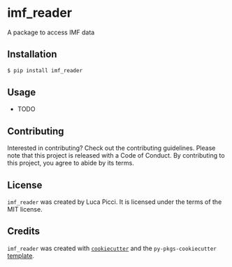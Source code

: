 # imf_reader

A package to access IMF data

## Installation

```bash
$ pip install imf_reader
```

## Usage

- TODO

## Contributing

Interested in contributing? Check out the contributing guidelines. Please note that this project is released with a Code of Conduct. By contributing to this project, you agree to abide by its terms.

## License

`imf_reader` was created by Luca Picci. It is licensed under the terms of the MIT license.

## Credits

`imf_reader` was created with [`cookiecutter`](https://cookiecutter.readthedocs.io/en/latest/) and the `py-pkgs-cookiecutter` [template](https://github.com/py-pkgs/py-pkgs-cookiecutter).
